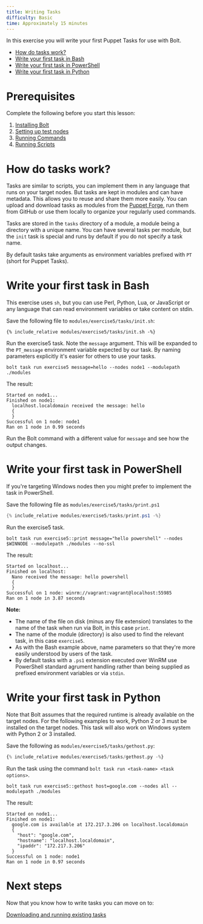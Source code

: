 ```yaml
---
title: Writing Tasks
difficulty: Basic
time: Approximately 15 minutes
---
```


In this exercise you will write your first Puppet Tasks for use with Bolt. 

- [How do tasks work?](#how-do-tasks-work)
- [Write your first task in Bash](#write-your-first-task-in-bash)
- [Write your first task in PowerShell](#write-your-first-task-in-powershell)
- [Write your first task in Python](#write-your-first-task-in-python)

# Prerequisites
Complete the following before you start this lesson:

1. [Installing Bolt](../01-installing-bolt)
1. [Setting up test nodes](../02-acquiring-nodes)
1. [Running Commands](../03-running-commands)
1. [Running Scripts](../04-running-scripts)


# How do tasks work?

Tasks are similar to scripts, you can implement them in any language that runs on your target nodes. But tasks are kept in modules and can have metadata. This allows you to reuse and share them more easily. You can upload and download tasks as modules from the [Puppet Forge](https://forge.puppet.com/), run them from GitHub or use them locally to organize your regularly used commands.

Tasks are stored in the `tasks` directory of a module, a module being a directory with a unique name. You can have several tasks per module, but the `init` task is special and runs by default if you do not specify a task name.

By default tasks take arguments as environment variables prefixed with `PT` (short for Puppet Tasks). 

# Write your first task in Bash

This exercise uses `sh`, but you can use Perl, Python, Lua, or JavaScript or any language that can read environment variables or take content on stdin.

Save the following file to `modules/exercise5/tasks/init.sh`:

```shell
{% include_relative modules/exercise5/tasks/init.sh -%}
```

Run the exercise5 task. Note the `message` argument. This will be expanded to the `PT_message` environment variable expected by our task. By naming parameters explicitly it's easier for others to use your tasks.

```shell
bolt task run exercise5 message=hello --nodes node1 --modulepath ./modules
```

The result:

```
Started on node1...
Finished on node1:
  localhost.localdomain received the message: hello
  {
  }
Successful on 1 node: node1
Ran on 1 node in 0.99 seconds
```

Run the Bolt command with a different value for `message` and see how the output changes.


# Write your first task in PowerShell

If you're targeting Windows nodes then you might prefer to implement the task in PowerShell. 

Save the following file as `modules/exercise5/tasks/print.ps1`

```powershell
{% include_relative modules/exercise5/tasks/print.ps1 -%}
```

Run the exercise5 task. 

```shell
bolt task run exercise5::print message="hello powershell" --nodes $WINNODE --modulepath ./modules --no-ssl
```

The result:

```
Started on localhost...
Finished on localhost:
  Nano received the message: hello powershell
  {
  }
Successful on 1 node: winrm://vagrant:vagrant@localhost:55985
Ran on 1 node in 3.87 seconds
```

**Note:**

* The name of the file on disk (minus any file extension) translates to the name of the task when run via Bolt, in this case `print`.
* The name of the module (directory) is also used to find the relevant task, in this case `exercise5`.
* As with the Bash example above, name parameters so that they're more easily understood by users of the task.
* By default tasks with a `.ps1` extension executed over WinRM use PowerShell standard agrument handling rather than being supplied as prefixed environment variables or via `stdin`. 

# Write your first task in Python

Note that Bolt assumes that the required runtime is already available on the target nodes. For the following examples to work, Python 2 or 3 must be installed on the target nodes. This task will also work on Windows system with Python 2 or 3 installed.

Save the following as `modules/exercise5/tasks/gethost.py`:

```python
{% include_relative modules/exercise5/tasks/gethost.py -%}
```

Run the task using the command `bolt task run <task-name> <task options>`.

```shell
bolt task run exercise5::gethost host=google.com --nodes all --modulepath ./modules
```

The result:

```
Started on node1...
Finished on node1:
  google.com is available at 172.217.3.206 on localhost.localdomain
  {
    "host": "google.com",
    "hostname": "localhost.localdomain",
    "ipaddr": "172.217.3.206"
  }
Successful on 1 node: node1
Ran on 1 node in 0.97 seconds
```

# Next steps

Now that you know how to write tasks you can move on to:

[Downloading and running existing tasks](../06-downloading-and-running-existing-tasks)
